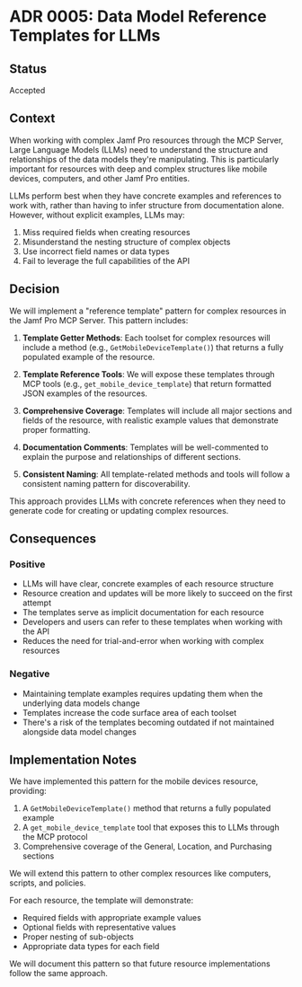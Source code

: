 # ADR 0005: Data Model Reference Templates for LLMs

## Status

Accepted

## Context

When working with complex Jamf Pro resources through the MCP Server, Large Language Models (LLMs) need to understand the structure and relationships of the data models they're manipulating. This is particularly important for resources with deep and complex structures like mobile devices, computers, and other Jamf Pro entities.

LLMs perform best when they have concrete examples and references to work with, rather than having to infer structure from documentation alone. However, without explicit examples, LLMs may:

1. Miss required fields when creating resources
2. Misunderstand the nesting structure of complex objects
3. Use incorrect field names or data types
4. Fail to leverage the full capabilities of the API

## Decision

We will implement a "reference template" pattern for complex resources in the Jamf Pro MCP Server. This pattern includes:

1. **Template Getter Methods**: Each toolset for complex resources will include a method (e.g., `GetMobileDeviceTemplate()`) that returns a fully populated example of the resource.

2. **Template Reference Tools**: We will expose these templates through MCP tools (e.g., `get_mobile_device_template`) that return formatted JSON examples of the resources.

3. **Comprehensive Coverage**: Templates will include all major sections and fields of the resource, with realistic example values that demonstrate proper formatting.

4. **Documentation Comments**: Templates will be well-commented to explain the purpose and relationships of different sections.

5. **Consistent Naming**: All template-related methods and tools will follow a consistent naming pattern for discoverability.

This approach provides LLMs with concrete references when they need to generate code for creating or updating complex resources.

## Consequences

### Positive

- LLMs will have clear, concrete examples of each resource structure
- Resource creation and updates will be more likely to succeed on the first attempt
- The templates serve as implicit documentation for each resource
- Developers and users can refer to these templates when working with the API
- Reduces the need for trial-and-error when working with complex resources

### Negative

- Maintaining template examples requires updating them when the underlying data models change
- Templates increase the code surface area of each toolset
- There's a risk of the templates becoming outdated if not maintained alongside data model changes

## Implementation Notes

We have implemented this pattern for the mobile devices resource, providing:

1. A `GetMobileDeviceTemplate()` method that returns a fully populated example
2. A `get_mobile_device_template` tool that exposes this to LLMs through the MCP protocol
3. Comprehensive coverage of the General, Location, and Purchasing sections

We will extend this pattern to other complex resources like computers, scripts, and policies.

For each resource, the template will demonstrate:
- Required fields with appropriate example values
- Optional fields with representative values
- Proper nesting of sub-objects
- Appropriate data types for each field

We will document this pattern so that future resource implementations follow the same approach. 